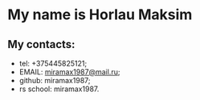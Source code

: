 # My name is Horlau Maksim
## My contacts:
* tel: +375445825121;
* EMAIL: miramax1987@mail.ru;
* github: miramax1987; 
* rs school: miramax1987.

